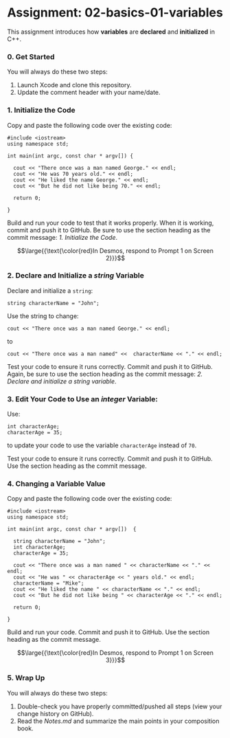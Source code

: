 # Assignment: 02-basics-01-variables
This assignment introduces how __variables__ are __declared__ and __initialized__ in C++.

### 0. Get Started
You will always do these two steps:
1. Launch Xcode and clone this repository.
2. Update the comment header with your name/date.

### 1. Initialize the Code
Copy and paste the following code over the existing code:

```
#include <iostream>
using namespace std;

int main(int argc, const char * argv[]) {

  cout << "There once was a man named George." << endl;
  cout << "He was 70 years old." << endl;
  cout << "He liked the name George." << endl;
  cout << "But he did not like being 70." << endl;

  return 0;

}
```

Build and run your code to test that it works properly. When it is working, commit and push it to GitHub.
Be sure to use the section heading as the commit message: _1. Initialize the Code_.

$$\large{{\text{\color{red}In Desmos, respond to Prompt 1 on Screen 2}}}$$

### 2. Declare and Initialize a _string_ Variable
Declare and initialize a `string`:
```
string characterName = "John";
```

Use the string to change:
```
cout << "There once was a man named George." << endl;
```
to
```
cout << "There once was a man named" <<  characterName << "." << endl;
```

Test your code to ensure it runs correctly. Commit and push it to GitHub.
Again, be sure to use the section heading as the commit message: _2. Declare and initialize a string variable_.

### 3. Edit Your Code to Use an _integer_ Variable:
Use:
```
int characterAge;
characterAge = 35;
```
to update your code to use the variable `characterAge` instead of `70`.

Test your code to ensure it runs correctly. Commit and push it to GitHub.
Use the section heading as the commit message.

### 4. Changing a Variable Value
Copy and paste the following code over the existing code:
```
#include <iostream>
using namespace std;

int main(int argc, const char * argv[])  {

  string characterName = "John";
  int characterAge;
  characterAge = 35;

  cout << "There once was a man named " << characterName << "." << endl;
  cout << "He was " << characterAge << " years old." << endl;
  characterName = "Mike";
  cout << "He liked the name " << characterName << "." << endl;
  cout << "But he did not like being " << characterAge << "." << endl;                              

  return 0;

}
```
Build and run your code.
Commit and push it to GitHub. Use the section heading as the commit message.

$$\large{{\text{\color{red}In Desmos, respond to Prompt 1 on Screen 3}}}$$

### 5. Wrap Up
You will always do these two steps:
1. Double-check you have properly committed/pushed all steps (view your change history on GitHub).
2. Read the _Notes.md_ and summarize the main points in your composition book.
